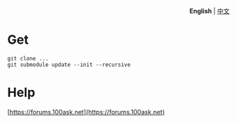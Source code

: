 
<p align="right">
  <b>English</b> | <a href="./README_zh.md">中文</a></a>
</p>


# Get

```shell
git clone ...
git submodule update --init --recursive
```

# Help

[https://forums.100ask.net](https://forums.100ask.net)
